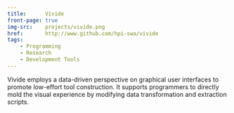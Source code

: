 ```yaml
---
title:      Vivide
front-page: true
img-src:    projects/vivide.png
href:       http://www.github.com/hpi-swa/vivide
tags:
    - Programming
    - Research
    - Development Tools
---
```

Vivide employs a data-driven perspective on graphical user interfaces to promote low-effort tool construction. It supports programmers to directly mold the visual experience by modifying data transformation and extraction scripts.